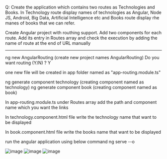 Q: Create the application which contains two routes as Technologies and Books.
In Technology route display names of technologies as Angular, Node JS, Android, Big Data, Artificial Intelligence etc and Books route display rhe manes of books that we can refer.

Create Angular project with routhing support. Add two components for each route. Add its entry in Routes array and check the execution by adding the name of route at the end of URL manually

---------------------------------------------------------------------------------------------------------

ng new AngularRouting 	(create new project names AngularRouting)
Do you want routing (Y/N) ? Y

one new file will be created in app folder named as "app-routing.module.ts"

ng generate component technology  	(creating component named as technology)
ng generate component book  	    (creating component named as book)


In app-routing.module.ts
under Routes array add the path and component name which you want the links

In technology.component.html file
write the technology name that want to be displayed

In book.component.html file
write the books name that want to be displayed

run the angular application using below command 
ng serve --o

![image](https://user-images.githubusercontent.com/72671266/232974498-8146e450-6fc7-4225-b546-9f63e9a65f65.png)
![image](https://user-images.githubusercontent.com/72671266/232974525-a21b946b-18ff-4996-80ae-499446135c97.png)
![image](https://user-images.githubusercontent.com/72671266/232974563-ef1b6201-caa8-44c6-a446-bfca369877c1.png)
